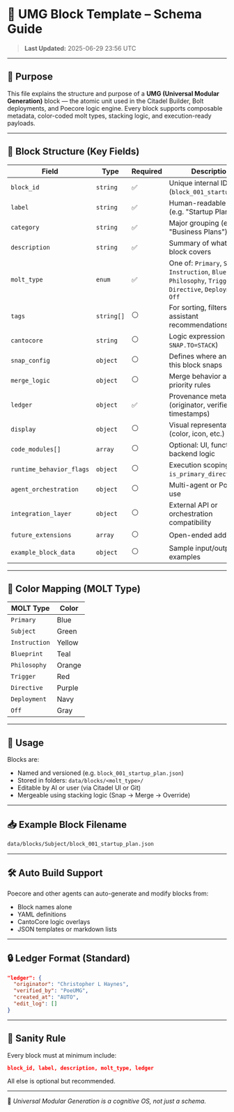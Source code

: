 # 📘 UMG Block Template – Schema Guide

> **Last Updated:** 2025-06-29 23:56 UTC

---

## 🎯 Purpose

This file explains the structure and purpose of a **UMG (Universal Modular Generation)** block — the atomic unit used in the Citadel Builder, Bolt deployments, and Poecore logic engine. Every block supports composable metadata, color-coded molt types, stacking logic, and execution-ready payloads.

---

## 🧱 Block Structure (Key Fields)

| Field                   | Type         | Required | Description |
|-------------------------|--------------|----------|-------------|
| `block_id`              | `string`     | ✅        | Unique internal ID (`block_001_startup_plan`) |
| `label`                 | `string`     | ✅        | Human-readable name (e.g. "Startup Plan") |
| `category`              | `string`     | ✅        | Major grouping (e.g. "Business Plans") |
| `description`           | `string`     | ✅        | Summary of what this block covers |
| `molt_type`             | `enum`       | ✅        | One of: `Primary`, `Subject`, `Instruction`, `Blueprint`, `Philosophy`, `Trigger`, `Directive`, `Deployment`, `Off` |
| `tags`                  | `string[]`   | ⚪        | For sorting, filters, and assistant recommendations |
| `cantocore`             | `string`     | ⚪        | Logic expression (e.g., `SNAP.TO=STACK`) |
| `snap_config`           | `object`     | ⚪        | Defines where and how this block snaps |
| `merge_logic`           | `object`     | ⚪        | Merge behavior and priority rules |
| `ledger`                | `object`     | ✅        | Provenance metadata (originator, verifier, timestamps) |
| `display`               | `object`     | ⚪        | Visual representation (color, icon, etc.) |
| `code_modules[]`        | `array`      | ⚪        | Optional: UI, functions, or backend logic |
| `runtime_behavior_flags`| `object`     | ⚪        | Execution scoping (e.g. `is_primary_directive`) |
| `agent_orchestration`   | `object`     | ⚪        | Multi-agent or Poecore use |
| `integration_layer`     | `object`     | ⚪        | External API or orchestration compatibility |
| `future_extensions`     | `array`      | ⚪        | Open-ended additions |
| `example_block_data`    | `object`     | ⚪        | Sample input/output examples |

---

## 🎨 Color Mapping (MOLT Type)

| MOLT Type     | Color       |
|---------------|-------------|
| `Primary`     | Blue        |
| `Subject`     | Green       |
| `Instruction` | Yellow      |
| `Blueprint`   | Teal        |
| `Philosophy`  | Orange      |
| `Trigger`     | Red         |
| `Directive`   | Purple      |
| `Deployment`  | Navy        |
| `Off`         | Gray        |

---

## 🧠 Usage

Blocks are:
- Named and versioned (e.g. `block_001_startup_plan.json`)
- Stored in folders: `data/blocks/<molt_type>/`
- Editable by AI or user (via Citadel UI or Git)
- Mergeable using stacking logic (Snap → Merge → Override)

---

## 📥 Example Block Filename

```bash
data/blocks/Subject/block_001_startup_plan.json
```

---

## 🛠️ Auto Build Support

Poecore and other agents can auto-generate and modify blocks from:
- Block names alone
- YAML definitions
- CantoCore logic overlays
- JSON templates or markdown lists

---

## 🔒 Ledger Format (Standard)

```json
"ledger": {
  "originator": "Christopher L Haynes",
  "verified_by": "PoeUMG",
  "created_at": "AUTO",
  "edit_log": []
}
```

---

## 🧪 Sanity Rule

Every block must at minimum include:

```json
block_id, label, description, molt_type, ledger
```

All else is optional but recommended.

---

🧠 *Universal Modular Generation is a cognitive OS, not just a schema.*
